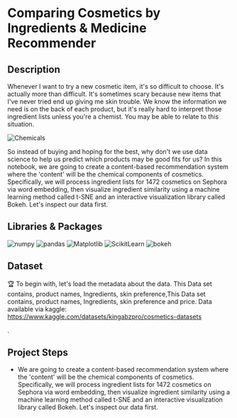 # Comparing Cosmetics by Ingredients & Medicine Recommender
## Description

Whenever I want to try a new cosmetic item, it's so difficult to choose. It's actually more than difficult. It's sometimes scary because new items that I've never tried end up giving me skin trouble. We know the information we need is on the back of each product, but it's really hard to interpret those ingredient lists unless you're a chemist. You may be able to relate to this situation.

![Chemicals](https://www.3eco.com/sites/default/files/styles/blog_full/public/Thumbnails/blog-laboratory-technicians-lab-chemicals-dark.jpg?itok=Rl_S0kLx)

So instead of buying and hoping for the best, why don't we use data science to help us predict which products may be good fits for us? In this notebook, we are going to create a content-based recommendation system where the 'content' will be the chemical components of cosmetics. Specifically, we will process ingredient lists for 1472 cosmetics on Sephora via word embedding, then visualize ingredient similarity using a machine learning method called t-SNE and an interactive visualization library called Bokeh. Let's inspect our data first.

## Libraries & Packages

![numpy](https://img.shields.io/badge/Numpy-%25100-blue)
![pandas](https://img.shields.io/badge/Pandas-%25100-brightgreen)
![Matplotlib](https://img.shields.io/badge/Matplotlib-100-informational)
![ScikitLearn](https://img.shields.io/badge/ScikitLearn-%25100-red)
![bokeh](https://img.shields.io/badge/bokeh-100-important)

## Dataset

🏆 To begin with, let's load the metadata about the data. This Data set contains, product names, Ingredients, skin preference,This Data set contains, product names, Ingredients, skin preference and price.
Data available via kaggle: https://www.kaggle.com/datasets/kingabzpro/cosmetics-datasets

.


## Project Steps 

* We are going to create a content-based recommendation system where the 'content' will be the chemical components of cosmetics. Specifically, we will process ingredient lists for 1472 cosmetics on Sephora via word embedding, then visualize ingredient similarity using a machine learning method called t-SNE and an interactive visualization library called Bokeh. Let's inspect our data first.
